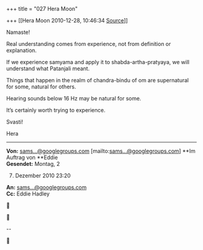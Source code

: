 +++
title = "027 Hera Moon"

+++
[[Hera Moon	2010-12-28, 10:46:34 [Source](https://groups.google.com/g/samskrita/c/t1v-ovlJ9fs)]]



Namaste!

Real understanding comes from experience, not from definition or explanation.

If we experience samyama and apply it to shabda-artha-pratyaya, we will understand what Patanjali meant. 

Things that happen in the realm of chandra-bindu of om are supernatural for some, natural for others.

Hearing sounds below 16 Hz may be natural for some. 

It’s certainly worth trying to experience.

Svasti!

Hera

------------------------------------------------------------------------

**Von:** [sams...@googlegroups.com]() \[mailto:[sams...@googlegroups.com]()\] **Im Auftrag von **Eddie  
**Gesendet:** Montag, 2

7. Dezember 2010 23:20

  
**An:** [sams...@googlegroups.com]()  
**Cc:** Eddie Hadley  





--  



